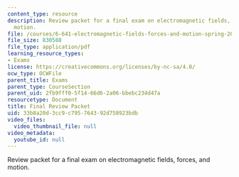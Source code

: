 ```yaml
---
content_type: resource
description: Review packet for a final exam on electromagnetic fields, forces, and
  motion.
file: /courses/6-641-electromagnetic-fields-forces-and-motion-spring-2005/33b8a20d3cc9c795764392d758923bdb_final_review_pac.pdf
file_size: 830588
file_type: application/pdf
learning_resource_types:
- Exams
license: https://creativecommons.org/licenses/by-nc-sa/4.0/
ocw_type: OCWFile
parent_title: Exams
parent_type: CourseSection
parent_uid: 2fb9fff0-5f14-66d6-2a06-bbebc234d47a
resourcetype: Document
title: Final Review Packet
uid: 33b8a20d-3cc9-c795-7643-92d758923bdb
video_files:
  video_thumbnail_file: null
video_metadata:
  youtube_id: null
---
```

Review packet for a final exam on electromagnetic fields, forces, and motion.